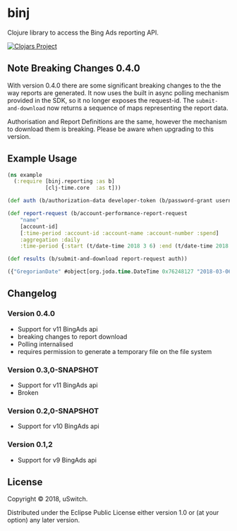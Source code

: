 # binj

Clojure library to access the Bing Ads reporting API.

[![Clojars Project](https://img.shields.io/clojars/v/uswitch/binj.svg)](https://clojars.org/uswitch/binj)

## Note Breaking Changes 0.4.0

With version 0.4.0 there are some significant breaking changes to the the way reports are generated.  It now uses the built in
async polling mechanism provided in the SDK, so it no longer exposes the request-id.  The `submit-and-download` now returns a sequence of maps
representing the report data.

Authorisation and Report Definitions are the same, however the mechanism to download them is breaking.  Please be aware when upgrading to this version.

## Example Usage

```clojure
(ns example
  (:require [binj.reporting :as b]
            [clj-time.core  :as t]))

(def auth (b/authorization-data developer-token (b/password-grant username password)))

(def report-request (b/account-performance-report-request
    "name"
    [account-id]
    [:time-period :account-id :account-name :account-number :spend]
    :aggregation :daily
    :time-period {:start (t/date-time 2018 3 6) :end (t/date-time 2018 3 6)}))

(def results (b/submit-and-download report-request auth))

({"GregorianDate" #object[org.joda.time.DateTime 0x76248127 "2018-03-06T00:00:00.000Z"], "AccountId" "12345", "AccountName" "My Bing Account", "AccountNumber" "X1234567", "Spend" 1234.00})

```

## Changelog

### Version 0.4.0

- Support for v11 BingAds api
- breaking changes to report download
- Polling internalised
- requires permission to generate a temporary file on the file system

### Version 0.3,0-SNAPSHOT

- Support for v11 BingAds api
- Broken

### Version 0.2,0-SNAPSHOT

- Support for v10 BingAds api


### Version 0.1,2

- Support for v9 BingAds api

## License

Copyright © 2018, uSwitch.

Distributed under the Eclipse Public License either version 1.0 or (at
your option) any later version.
